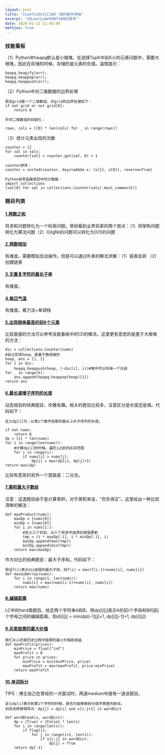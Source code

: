 ```yaml
---
layout: post
title: "[LeetCode]LC100：相约新年伊始"
excerpt: "对LeetCode中HOT100的思考"
date: 2020-01-22 11:40:00
mathjax: true
---
```


### 技能看板

（1）Python中heapq默认是小根堆。在选择TopK中前K小的元素问题中，需要大根堆，因此在存储的时候，存储的是元素的负值。温情提示：

```
heapq.heapify(arr);
heapq.heappop(arr);
heapq.heappush(arr);
```

（2）Python中对二维数据的边界处理

```
假设grid是一个二维数组，对grid的边界处理如下：
if not grid or not grid[0]:
	return 0

针对二维数组的初始化：

rows, cols = [[0] * len(cols) for _ in range(rows)]
```

（3）统计元素出现的次数

```
counter = {}
for val in vals:
	counter[val] = counter.get(val, 0) + 1

counter排序：
counter = sorted(counter, key=lambda x: (x[1], x[0]), reverse=True)

Python自带容器类型中的计数器：
import collections
[val[0] for val in collections.Counter(vals).most_common(k)]
```

### 题目列表


#### [1.两数之和](https://leetcode-cn.com/problems/two-sum/solution/liang-shu-zhi-he-by-leetcode-solution/)

将求和问题转化为一个检索问题。曾经看到业界前辈的两个观点：（1）将架构问题转化为算法问题（2）O(lgN)的问题可以转化为O(1)的问题

#### [2.两数相加](https://leetcode-cn.com/problems/add-two-numbers/)

有难度。需要模拟加法操作。但是可以通过朴素的解法求解：（1）链表反转 （2）创建链表

#### [3.无重复字符的最长子串](https://leetcode-cn.com/problems/longest-substring-without-repeating-characters/)

有难度。

#### [4.每日气温](https://leetcode-cn.com/problems/daily-temperatures/)

有难度。暴力法+单调栈

#### [5.出现频率最高的前K个元素](https://leetcode-cn.com/problems/top-k-frequent-elements/solution/zui-xiao-dui-by-elevenxx/)

比较直接的方法可以参考技能看板中的(3)的解法，这里更有意思的是基于大根堆的方法：

```
dic = collections.Counter(nums)
#自己实现heap，是基于数组做的
heap, ans = [], []
for i in dic:
	heapq.heappush(heap, (-dic[i], i))#堆中可以存储一个元组
for _ in range(k):
	ans.append(heapq.heappop(heap)[1])
return ans
```

#### [6.最长递增子序列的长度](https://leetcode-cn.com/problems/longest-increasing-subsequence/)

动态规划的经典题目，优雅有趣。相关的题目比较多，注意区分是长度还是值。代码如下：

```
定义dp[i]为：以第i个数字结尾的最长上升子序列的长度。

if not nums:
	return 0
dp = [1] * len(nums)
for i in range(len(nums)):
	#计算dp[i]的时候，遍历i之前的区间范围
	for j in range(i):
		if nums[i] > nums[j]:
			dp[i] = max(dp[i], dp[j]+1)
return max(dp)
```
比较有意思的另外一个思路是：二分法。

#### [7.乘积最大子数组](https://leetcode-cn.com/problems/maximum-product-subarray/solution/python3-dong-tai-gui-hua-by-ting-ting-28-4/)

注意：这道题目由于是计算乘积，对于乘积来说，“负负得正”。这里给出一种比较清晰的解法：

```
def maxProduct(nums):
	maxDp = [nums[0]]
	minDp = [nums[0]]
	for i in nums[1:]:
		#定义三个状态，从三个状态中选择后做值更新
		tmp = (i * maxDp[-1], i * minDp[-1], i)
		maxDp.append(max(tmp))
		minDp.append(min(tmp))
	return max(maxDp)
```

作为对比的经典题目：最大子序和。代码如下：

```
假设f(i)表示以i结尾的最大子序。则f(i) = max(f(i-1)+nums[i], nums[i])
def maxSubArray(nums):
	for i in range(1, len(nums)):
		nums[i] = max(nums[i-1]+nums[i], nums[i])
	return max(nums)
```

#### [8.编辑距离](https://leetcode-cn.com/problems/edit-distance/solution/bian-ji-ju-chi-by-leetcode-solution/)

LC中的hard类题目。给定两个字符串A和B，用dp[i][j]表示A的前i个字母和B的前j个字母之间的编辑距离，则d[i][j] = min(dp[i-1][j]+1, dp[i][j-1]+1, dp[i][j])

#### [9.买卖股票的最大价值](https://leetcode-cn.com/problems/best-time-to-buy-and-sell-stock/solution/gu-piao-wen-ti-python3-c-by-z1m/)

```
我们关心的是历史过程中股票的最小价格和收益
def maxProfit(prices):
	minPrice = float("inf")
	maxProfit = 0
	for price in prices:
		minPrice = min(minPrice, price)
		maxProfit = max(maxProfit, price-minPrice)
	return maxProfit
```
#### [10.单词拆分](https://leetcode-cn.com/problems/word-break/solution/dan-ci-chai-fen-python-by-fei-ben-de-cai-zhu-uc4q0/)

TIPS：博主自己在曾经的一次面试时，两道medium中就有一道该题目。

```
定义dp[i]表示到第i个字符的时候，是否为能够被拆分成字典里的单词，
则状态转移矩阵为：dp[j] = dp[i] and s[i:j+1] in wordDict

def wordBreak(s, wordDict):
	dp = [True] + [False] * len(s)
	for i in range(len(s)):
		if flag[i]:
			for j in range(i+1, len(s)):
				if s[i:j] in wordDict:
					dp[j] = True
	return dp[-1]
```
